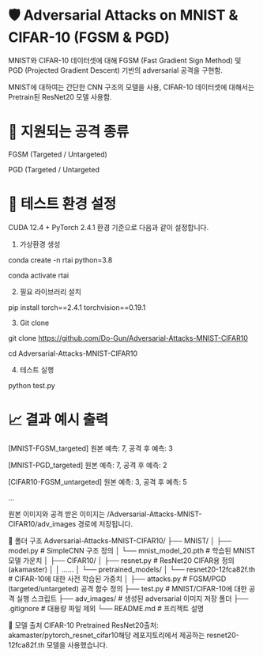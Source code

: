 # 🛡️ Adversarial Attacks on MNIST & CIFAR-10 (FGSM & PGD)

MNIST와 CIFAR-10 데이터셋에 대해 FGSM (Fast Gradient Sign Method) 및 PGD (Projected Gradient Descent) 기반의 adversarial 공격을 구현함.

MNIST에 대하여는 간단한 CNN 구조의 모델을 사용, CIFAR-10 데이터셋에 대해서는 Pretrain된 ResNet20 모델 사용함.


# 🎯 지원되는 공격 종류

FGSM (Targeted / Untargeted)

PGD (Targeted / Untargeted


# 🧪 테스트 환경 설정
CUDA 12.4 + PyTorch 2.4.1 환경 기준으로 다음과 같이 설정합니다.

1. 가상환경 생성
   
conda create -n rtai python=3.8

conda activate rtai

2. 필요 라이브러리 설치

pip install torch==2.4.1 torchvision==0.19.1

3. Git clone
   
git clone https://github.com/Do-Gun/Adversarial-Attacks-MNIST-CIFAR10

cd Adversarial-Attacks-MNIST-CIFAR10

4. 테스트 실행

python test.py


# 📈 결과 예시 출력

[MNIST-FGSM_targeted] 원본 예측: 7, 공격 후 예측: 3

[MNIST-PGD_targeted] 원본 예측: 7, 공격 후 예측: 2

[CIFAR10-FGSM_untargeted] 원본 예측: 3, 공격 후 예측: 5

...

원본 이미지와 공격 받은 이미지는 /Adversarial-Attacks-MNIST-CIFAR10/adv_images 경로에 저장됩니다.


📁 폴더 구조
Adversarial-Attacks-MNIST-CIFAR10/
├── MNIST/
│   ├── model.py               # SimpleCNN 구조 정의
│   └── mnist_model_20.pth     # 학습된 MNIST 모델 가운치
│
├── CIFAR10/
│   ├── resnet.py              # ResNet20 CIFAR용 정의 (akamaster)
│   │   ......
│   └── pretrained_models/
│       └── resnet20-12fca82f.th  # CIFAR-10에 대한 사전 학습된 가중치
│
├── attacks.py                # FGSM/PGD (targeted/untargeted) 공격 함수 정의
├── test.py                   # MNIST/CIFAR-10에 대한 공격 실행 스크립트
├── adv_images/               # 생성된 adversarial 이미지 저장 폴더
├── .gitignore                # 대용량 파일 제외
└── README.md                 # 프리젝트 설명


🧠 모델 출처
CIFAR-10 Pretrained ResNet20출처: akamaster/pytorch_resnet_cifar10해당 레포지토리에서 제공하는 resnet20-12fca82f.th 모델을 사용했습니다.
